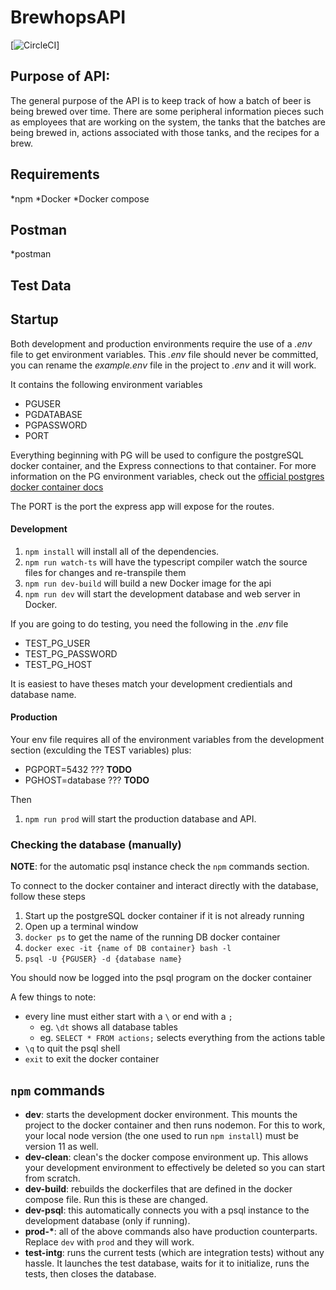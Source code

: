 # BrewhopsAPI

[![CircleCI](https://circleci.com/gh/danvanhorn/brewhops-api.svg?style=svg&circle-token=0f17dce14c506204bc95e1e986c8f3f99cd725ec)]

## Purpose of API:
The general purpose of the API is to keep track of how a batch of beer is being brewed over time. There are some peripheral information pieces such as employees that are working on the system, the tanks that the batches are being brewed in, actions associated with those tanks, and the recipes for a brew.

## Requirements
*npm
*Docker
*Docker compose

## Postman
*postman

## Test Data

## Startup

Both development and production environments require the use of a *.env* file to get environment variables.
This *.env* file should never be committed, you can rename the *example.env* file in the project to *.env* and it will work.

It contains the following environment variables

* PGUSER
* PGDATABASE
* PGPASSWORD
* PORT

Everything beginning with PG will be used to configure the postgreSQL docker container, and the Express connections to that container. For more information on the PG environment variables, check out the [official postgres docker container docs](https://hub.docker.com/_/postgres/)

The PORT is the port the express app will expose for the routes.

#### Development
1. `npm install` will install all of the dependencies.
1. `npm run watch-ts` will have the typescript compiler watch the source files for changes and re-transpile them 
1. `npm run dev-build` will build a new Docker image for the api
1. `npm run dev` will start the development database and web server in Docker.

If you are going to do testing, you need the following in the *.env* file

* TEST_PG_USER
* TEST_PG_PASSWORD
* TEST_PG_HOST

It is easiest to have theses match your development credientials and database name.

#### Production

Your env file requires all of the environment variables from the development section (exculding the TEST variables) plus:

* PGPORT=5432 ??? __TODO__
* PGHOST=database ??? __TODO__

Then

1. `npm run prod` will start the production database and API.

### Checking the database (manually)

__NOTE__: for the automatic psql instance check the `npm` commands section.

To connect to the docker container and interact directly with the database, follow these steps

1. Start up the postgreSQL docker container if it is not already running
1. Open up a terminal window
1. `docker ps` to get the name of the running DB docker container
1. `docker exec -it {name of DB container} bash -l`
1. `psql -U {PGUSER} -d {database name}`

You should now be logged into the psql program on the docker container

A few things to note:

* every line must either start with a `\` or end with a `;`
  * eg. `\dt` shows all database tables
  * eg. `SELECT * FROM actions;` selects everything from the actions table
* `\q` to quit the psql shell
* `exit` to exit the docker container

## `npm` commands
* __dev__: starts the development docker environment.  This mounts the project to the docker container and then runs nodemon.  For this to work, your local node version (the one used to run `npm install`) must be version 11 as well.
* __dev-clean__: clean's the docker compose environment up.  This allows your development environment to effectively be deleted so you can start from scratch.
* __dev-build__: rebuilds the dockerfiles that are defined in the docker compose file.  Run this is these are changed.
* __dev-psql__: this automatically connects you with a psql instance to the development database (only if running).
* __prod-*__: all of the above commands also have production counterparts.  Replace `dev` with `prod` and they will work.
* __test-intg__: runs the current tests (which are integration tests) without any hassle.  It launches the test database, waits for it to initialize, runs the tests, then closes the database.

